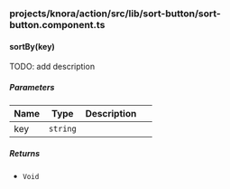 ### projects/knora/action/src/lib/sort-button/sort-button.component.ts


#### sortBy(key) 

TODO: add description




##### Parameters

| Name | Type | Description |  |
| ---- | ---- | ----------- | -------- |
| key | `string`  |  | &nbsp; |




##### Returns


- `Void`


